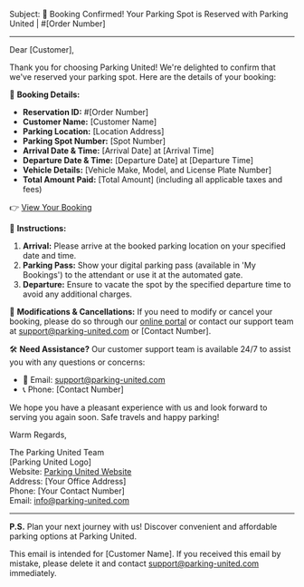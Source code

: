 Subject: 🚗 Booking Confirmed! Your Parking Spot is Reserved with Parking United | #[Order Number]

---

Dear [Customer],

Thank you for choosing Parking United! We're delighted to confirm that we've reserved your parking spot. Here are the details of your booking:

🔖 **Booking Details:**
- **Reservation ID:** #[Order Number]
- **Customer Name:** [Customer Name]
- **Parking Location:** [Location Address]
- **Parking Spot Number:** [Spot Number]
- **Arrival Date & Time:** [Arrival Date] at [Arrival Time]
- **Departure Date & Time:** [Departure Date] at [Departure Time]
- **Vehicle Details:** [Vehicle Make, Model, and License Plate Number]
- **Total Amount Paid:** [Total Amount] (including all applicable taxes and fees)

👉 [View Your Booking](http://parking-united.com/mybookings)

📝 **Instructions:**
1. **Arrival:** Please arrive at the booked parking location on your specified date and time.
2. **Parking Pass:** Show your digital parking pass (available in 'My Bookings') to the attendant or use it at the automated gate.
3. **Departure:** Ensure to vacate the spot by the specified departure time to avoid any additional charges.

🔁 **Modifications & Cancellations:**
If you need to modify or cancel your booking, please do so through our [online portal](http://parking-united.com/mybookings) or contact our support team at support@parking-united.com or [Contact Number].

🛠 **Need Assistance?**
Our customer support team is available 24/7 to assist you with any questions or concerns:
- 📧 Email: support@parking-united.com
- 📞 Phone: [Contact Number]

We hope you have a pleasant experience with us and look forward to serving you again soon. Safe travels and happy parking!

Warm Regards,

The Parking United Team  
[Parking United Logo]  
Website: [Parking United Website](http://parking-united.com)  
Address: [Your Office Address]  
Phone: [Your Contact Number]  
Email: info@parking-united.com

---

**P.S.** Plan your next journey with us! Discover convenient and affordable parking options at Parking United.

This email is intended for [Customer Name]. If you received this email by mistake, please delete it and contact support@parking-united.com immediately.
